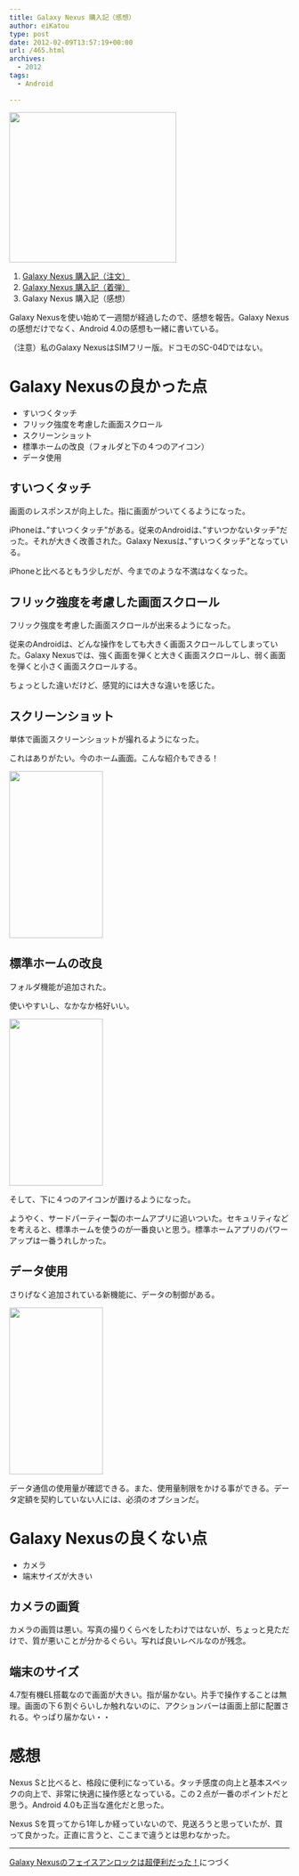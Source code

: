```yaml
---
title: Galaxy Nexus 購入記（感想）
author: eiKatou
type: post
date: 2012-02-09T13:57:19+00:00
url: /465.html
archives:
  - 2012
tags:
  - Android

---
```

[<img src="/uploads/2012/01/01_gallery-300x270.png" alt="" title="01_gallery" width="300" height="270" class="alignnone size-medium wp-image-337" srcset="/uploads/2012/01/01_gallery-300x270.png 300w, /blog/uploads/2012/01/01_gallery-332x300.png 332w, /blog/uploads/2012/01/01_gallery.png 526w" sizes="(max-width: 300px) 100vw, 300px" />][1]

  1. [Galaxy Nexus 購入記（注文）][2]
  2. [Galaxy Nexus 購入記（着弾）][3]
  3. Galaxy Nexus 購入記（感想）

Galaxy Nexusを使い始めて一週間が経過したので、感想を報告。Galaxy Nexusの感想だけでなく、Android 4.0の感想も一緒に書いている。

（注意）私のGalaxy NexusはSIMフリー版。ドコモのSC-04Dではない。

# Galaxy Nexusの良かった点

  * すいつくタッチ
  * フリック強度を考慮した画面スクロール
  * スクリーンショット
  * 標準ホームの改良（フォルダと下の４つのアイコン）
  * データ使用

<!--more-->

## すいつくタッチ

画面のレスポンスが向上した。指に画面がついてくるようになった。
  
iPhoneは、”すいつくタッチ”がある。従来のAndroidは、”すいつかないタッチ”だった。それが大きく改善された。Galaxy Nexusは、”すいつくタッチ”となっている。
  
iPhoneと比べるともう少しだが、今までのような不満はなくなった。

## フリック強度を考慮した画面スクロール

フリック強度を考慮した画面スクロールが出来るようになった。
  
従来のAndroidは、どんな操作をしても大きく画面スクロールしてしまっていた。Galaxy Nexusでは、強く画面を弾くと大きく画面スクロールし、弱く画面を弾くと小さく画面スクロールする。
  
ちょっとした違いだけど、感覚的には大きな違いを感じた。

## スクリーンショット

単体で画面スクリーンショットが撮れるようになった。
  
これはありがたい。今のホーム画面。こんな紹介もできる！
  
[<img src="/uploads/2012/02/20120209a-168x300.jpg" alt="" title="20120209a" width="168" height="300" class="alignnone size-medium wp-image-472" srcset="/uploads/2012/02/20120209a-168x300.jpg 168w, /blog/uploads/2012/02/20120209a.jpg 400w" sizes="(max-width: 168px) 100vw, 168px" />][4]

## 標準ホームの改良

フォルダ機能が追加された。
  
使いやすいし、なかなか格好いい。
  
[<img src="/uploads/2012/02/20120209b-168x300.jpg" alt="" title="20120209b" width="168" height="300" class="alignnone size-medium wp-image-486" srcset="/uploads/2012/02/20120209b-168x300.jpg 168w, /blog/uploads/2012/02/20120209b.jpg 400w" sizes="(max-width: 168px) 100vw, 168px" />][5]
  
そして、下に４つのアイコンが置けるようになった。

ようやく、サードパーティー製のホームアプリに追いついた。セキュリティなどを考えると、標準ホームを使うのが一番良いと思う。標準ホームアプリのパワーアップは一番うれしかった。

## データ使用

さりげなく追加されている新機能に、データの制御がある。
  
[<img src="/uploads/2012/02/20120209c-168x300.jpg" alt="" title="20120209c" width="168" height="300" class="alignnone size-medium wp-image-485" srcset="/uploads/2012/02/20120209c-168x300.jpg 168w, /blog/uploads/2012/02/20120209c.jpg 400w" sizes="(max-width: 168px) 100vw, 168px" />][6]
  
データ通信の使用量が確認できる。また、使用量制限をかける事ができる。データ定額を契約していない人には、必須のオプションだ。

# Galaxy Nexusの良くない点

  * カメラ
  * 端末サイズが大きい

## カメラの画質

カメラの画質は悪い。写真の撮りくらべをしたわけではないが、ちょっと見ただけで、質が悪いことが分かるぐらい。写れば良いレベルなのが残念。

## 端末のサイズ

4.7型有機EL搭載なので画面が大きい。指が届かない。片手で操作することは無理。画面の下６割ぐらいしか触れないのに、アクションバーは画面上部に配置される。やっぱり届かない・・

# 感想

Nexus Sと比べると、格段に便利になっている。タッチ感度の向上と基本スペックの向上で、非常に快適に操作感となっている。この２点が一番のポイントだと思う。Android 4.0も正当な進化だと思った。

Nexus Sを買ってから1年しか経っていないので、見送ろうと思っていたが、買って良かった。正直に言うと、ここまで違うとは思わなかった。

* * *

[Galaxy Nexusのフェイスアンロックは超便利だった！][7]につづく

 [1]: /blog/uploads/2012/01/01_gallery.png
 [2]: http://eikatou.net/blog/2012/01/galaxy-nexus-order/
 [3]: http://eikatou.net/blog/2012/01/galaxy-nexus-arrival/
 [4]: /blog/uploads/2012/02/20120209a.jpg
 [5]: /blog/uploads/2012/02/20120209b.jpg
 [6]: /blog/uploads/2012/02/20120209c.jpg
 [7]: http://eikatou.net/blog/2012/03/gn-faceunlock/
